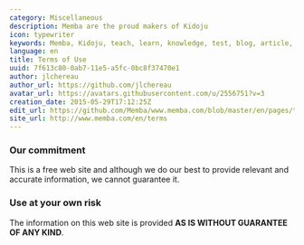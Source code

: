 ```yaml
---
category: Miscellaneous
description: Memba are the proud makers of Kidoju
icon: typewriter
keywords: Memba, Kidoju, teach, learn, knowledge, test, blog, article, documentation, ebook, video, webinar, slide
language: en
title: Terms of Use
uuid: 7f613c80-0ab7-11e5-a5fc-0bc8f37470e1
author: jlchereau
author_url: https://github.com/jlchereau
avatar_url: https://avatars.githubusercontent.com/u/2556751?v=3
creation_date: 2015-05-29T17:12:25Z
edit_url: https://github.com/Memba/www.memba.com/blob/master/en/pages/terms.md
site_url: http://www.memba.com/en/terms
---
```

### Our commitment

This is a free web site and although we do our best to provide relevant and accurate information, we cannot guarantee it.

### Use at your own risk

The information on this web site is provided **AS IS WITHOUT GUARANTEE OF ANY KIND**.